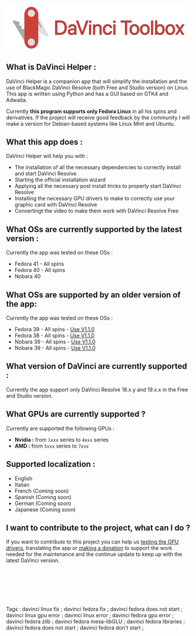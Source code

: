 <p align="center">
  <img src="/screenshot/git_hub_thumbnail.png" alt="Banner" width="600"/>
</p>

## What is DaVinci Helper :
DaVinci Helper is a companion app that will simplify the installation and the use of BlackMagic DaVinci Resolve (both Free and Studio version) on Linux. This app is written using Python and has a GUI based on GTK4 and Adwaita. 

Currently **this program supports only Fedora Linux** in all his spins and derivatives. If the project will receive good feedback by the community I will make a version for Debian-based systems like Linux Mint and Ubuntu.

## What this app does :
DaVinci Helper will help you with :
- The installation of all the necessary dependencies to correctly install and start DaVinci Resolve
- Starting the official installation wizard
- Applying all the necessary post install tricks to properly start DaVinci Resolve
- Installing the necessary GPU drivers to make to correctly use your graphic card with DaVinci Resolve
- Convertingt the video to make them work with DaVinci Resolve Free

## What OSs are currently supported by the latest version :
Currently the app was tested on these OSs :
- Fedora 41 - All spins
- Fedora 40 - All spins
- Nobara 40

## What OSs are supported by an older version of the app:
Currently the app was tested on these OSs :
- Fedora 39 - All spins - [Use V1.1.0](https://github.com/H3rz3n/davinci-helper/releases/tag/v1.1.0)
- Fedora 38 - All spins - [Use V1.1.0](https://github.com/H3rz3n/davinci-helper/releases/tag/v1.1.0)
- Nobara 39 - All spins - [Use V1.1.0](https://github.com/H3rz3n/davinci-helper/releases/tag/v1.1.0)
- Nobara 39 - All spins - [Use V1.1.0](https://github.com/H3rz3n/davinci-helper/releases/tag/v1.1.0)

## What version of DaVinci are currently supported :
Currently the app support only DaVinci Resolve 18.x.y and 19.x.x in the Free and Studio version.

## What GPUs are currently supported ?
Currently are supported the following GPUs :
- **Nvidia :** from `1xxx` series to `4xxx` series
- **AMD :** from `5xxx` series to `7xxx`

 ## Supported localization :
 - English
 - Italian
 - French (Coming soon)
 - Spanish (Coming soon)
 - German (Coming soon)
 - Japanese (Coming soon)

## I want to contribute to the project, what can I do ?
If you want to contribute to this project you can help us [testing the GPU drivers](https://github.com/H3rz3n/davinci-helper/discussions), translating the app or [making a donation](https://www.paypal.com/donate/?hosted_button_id=CPCG2RFAV82T8) to support the work needed for the maintenance and the continue update to keep up with the latest DaVinci version.




























<br><br><br><br><br><br>Tags : davinci linux fix ; davinci fedora fix ; davinci fedora does not start ; davinci linux gpu error ; davinci linux error ; davinci fedora gpu error ; davinci fedora zlib ; davinci fedora mesa-libGLU ; davinci fedora libraries ; davinci fedora does not start ; davinci fedora don't start ;



